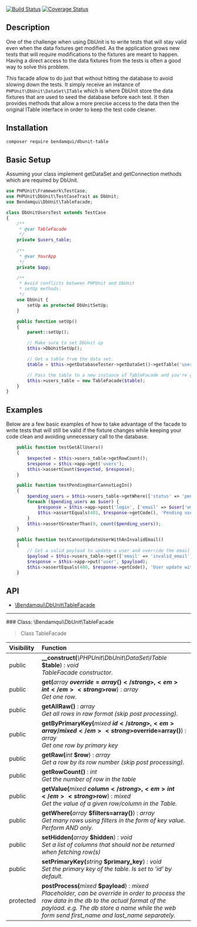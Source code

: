 [![Build Status](https://travis-ci.org/bendamqui/dbunit-table.svg?branch=master)](https://travis-ci.org/bendamqui/dbunit-table)
[![Coverage Status](https://coveralls.io/repos/github/bendamqui/dbunit-table/badge.svg?branch=master)](https://coveralls.io/github/bendamqui/dbunit-table?branch=master)
## Description
 
One of the challenge when using DbUnit is to write tests that will stay valid even when the data fixtures get
modified. As the application grows new tests that will require modifications to the fixtures are meant to happen.
Having a direct access to the data fixtures from the tests is often a good way to solve this problem.  

This facade allow to do just that without hitting the database to avoid slowing down the tests. It simply 
receive an instance of ``PHPUnit\DbUnit\DataSet\ITable`` which is where DbUnit store the data fixtures that 
are used to seed the database before each test. It then provides methods that allow a more precise access 
to the data then the original ITable interface in order to keep the test code cleaner. 


## Installation

```sh
composer require bendamqui/dbunit-table
```


## Basic Setup 

Assuming your class implement getDataSet and getConnection methods which are
required by DbUnit.

```php
use PHPUnit\Framework\TestCase;
use PHPUnit\DbUnit\TestCaseTrait as DbUnit;
use Bendamqui\DbUnit\TableFacade;

class DbUnitUsersTest extends TestCase
{
    /**
     * @var TableFacade
     */
    private $users_table;
    
    /**
     * @var YourApp
     */
    private $app;

    /**
     * Avoid conflicts between PHPUnit and DbUnit
     * setUp methods.
     */
    use DbUnit {
        setUp as protected DbUnitSetUp;
    }

    public function setUp()
    {
        parent::setUp();

        // Make sure to set DbUnit up
        $this->DbUnitSetUp();

        // Get a table from the data set.
        $table = $this->getDatabaseTester->getDataSet()->getTable('users');

        // Pass the table to a new instance of TableFacade and you're good to go.
        $this->users_table = new TableFacade($table);
    }   
}
```

## Examples

Below are a few basic examples of how to take advantage of the facade to write tests that will still be valid if the fixture changes while keeping
your code clean and avoiding unnecessary call to the database.

```php		
	public function testGetAllUsers()
	{
		$expected = $this->users_table->getRowCount();
		$response = $this->app->get('users');
		$this->assertCount($expected, $response);
	}
```

```php	
	public function testPendingUserCannotLogIn()
	{
		$pending_users = $this->users_table->getWhere(['status' => 'pending']);
		foreach ($pending_users as $user) {
			$response = $this->app->post('login', ['email' => $user['email'], 'pass' => $user['pass']]);
			$this->assertEquals(401, $response->getCode(), 'Pending user should not be able to log in.');
		}
		$this->assertGreaterThan(0, count($pending_users));
	}
``` 

```php
	public function testCannotUpdateUserWithAnInvalidEmail()
	{
		// Get a valid payload to update a user and override the email field. 
		$payload = $this->users_table->get(['email' => 'invalid_email']);
		$response = $this->app->put('user', $payload);
		$this->assertEquals(400, $response->getCode(), 'User update with invalid email should receive a bad reques response');
	}	
```

## API

- [\Bendamqui\DbUnit\TableFacade](#class-bendamquidbunittablefacade)

<hr /><a id="class-bendamquidbunittablefacade"></a>
### Class: \Bendamqui\DbUnit\TableFacade

> Class TableFacade

| Visibility | Function |
|:-----------|:---------|
| public | <strong>__construct(</strong><em>\PHPUnit\DbUnit\DataSet\ITable</em> <strong>$table</strong>)</strong> : <em>void</em><br /><em>TableFacade constructor.</em> |
| public | <strong>get(</strong><em>array</em> <strong>$override=array()</strong>, <em>int</em> <strong>$row</strong>)</strong> : <em>array</em><br /><em>Get one row.</em> |
| public | <strong>getAllRaw()</strong> : <em>array</em><br /><em>Get all rows in raw format (skip post processing).</em> |
| public | <strong>getByPrimaryKey(</strong><em>mixed</em> <strong>$id</strong>, <em>array/mixed</em> <strong>$override=array()</strong>)</strong> : <em>array</em><br /><em>Get one row by primary key</em> |
| public | <strong>getRaw(</strong><em>int</em> <strong>$row</strong>)</strong> : <em>array</em><br /><em>Get a row by its row number (skip post processing).</em> |
| public | <strong>getRowCount()</strong> : <em>int</em><br /><em>Get the number of row in the table</em> |
| public | <strong>getValue(</strong><em>mixed</em> <strong>$column</strong>, <em>int</em> <strong>$row</strong>)</strong> : <em>mixed</em><br /><em>Get the value of a given row/column in the Table.</em> |
| public | <strong>getWhere(</strong><em>array</em> <strong>$filters=array()</strong>)</strong> : <em>array</em><br /><em>Get many rows using filters in the form of key value. Perform AND only.</em> |
| public | <strong>setHidden(</strong><em>array</em> <strong>$hidden</strong>)</strong> : <em>void</em><br /><em>Set a list of columns that should not be returned when fetching row(s)</em> |
| public | <strong>setPrimaryKey(</strong><em>string</em> <strong>$primary_key</strong>)</strong> : <em>void</em><br /><em>Set the primary key of the table. Is set to 'id' by default.</em> |
| protected | <strong>postProcess(</strong><em>mixed</em> <strong>$payload</strong>)</strong> : <em>mixed</em><br /><em>Placeholder, can be override in order to process the raw data in the db to the actual format of the payload. e.g. The db store a name while the web form send first_name and last_name separately.</em> |



